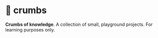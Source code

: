 # 🍞 crumbs

**Crumbs of knowledge**. A collection of small, playground projects. For learning purposes only.